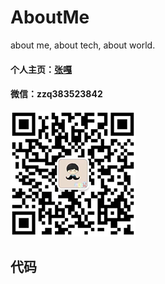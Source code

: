 # AboutMe
about me, about tech, about world.

#### 个人主页：[张嘎](http://zhangga.me)
#### 微信：zzq383523842
![微信二维码](https://github.com/zhangga/AboutMe/blob/master/wechat/vx.png)

## 代码

